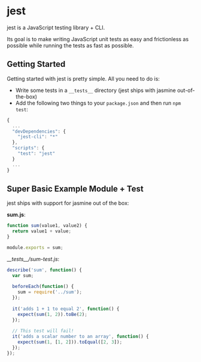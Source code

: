 # jest

jest is a JavaScript testing library + CLI.

Its goal is to make writing JavaScript unit tests as easy and frictionless as possible while running the tests as fast as possible.

## Getting Started

Getting started with jest is pretty simple. All you need to do is:

* Write some tests in a `__tests__` directory (jest ships with jasmine out-of-the-box)
* Add the following two things to your `package.json` and then run `npm test`:

```js
{
  ...
  "devDependencies": {
    "jest-cli": "*"
  },
  "scripts": {
    "test": "jest"
  }
  ...
}
```

## Super Basic Example Module + Test

jest ships with support for jasmine out of the box:

__sum.js__:
```js
function sum(value1, value2) {
  return value1 + value;
}

module.exports = sum;
```
__\__tests\_\_/sum-test.js__:
```js
describe('sum', function() {
  var sum;
  
  beforeEach(function() {
    sum = require('../sum');
  });
  
  it('adds 1 + 1 to equal 2', function() {
    expect(sum(1, 2)).toBe(2);
  });
  
  // This test will fail!
  it('adds a scalar number to an array', function() {
    expect(sum(1, [1, 2])).toEqual([2, 3]);
  });
});
```
